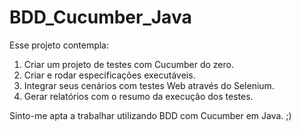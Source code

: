# BDD_Cucumber_Java

Esse projeto contempla:

1) Criar um projeto de testes com Cucumber do zero.
2) Criar e rodar especificações executáveis.
3) Integrar seus cenários com testes Web através do Selenium.
4) Gerar relatórios com o resumo da execução dos testes. 


Sinto-me apta a trabalhar utilizando BDD com Cucumber em Java. ;)
